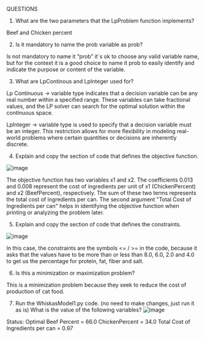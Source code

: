 QUESTIONS

1. What are the two parameters that the LpProblem function implements?

Beef and Chicken percent 

2. Is it mandatory to name the prob variable as prob?

Is not mandatory to name it “prob” it´s ok to choose any valid variable name, but for the context it is a good choice to name it prob to easily identify and indicate the purpose or content of the variable.

3. What are LpContinous and LpInteger used for?

Lp Continuous → variable type indicates that a decision variable can be any real number within a specified range. These variables can take fractional values, and the LP solver can search for the optimal solution within the continuous space.

LpInteger → variable type is used to specify that a decision variable must be an integer. This restriction allows for more flexibility in modeling real-world problems where certain quantities or decisions are inherently discrete.

4. Explain and copy the section of code that defines the objective function.

![image](https://github.com/naomigonzalez1/My_repo/assets/133794721/b46e7e4a-f0a0-4f2c-a88b-eb30ad1bd526)

The objective function has two variables x1 and x2. The coefficients 0.013 and 0.008 represent the cost of ingredients per unit of x1 (ChickenPercent) and x2 (BeefPercent), respectively. The sum of these two terms represents the total cost of ingredients per can. The second argument "Total Cost of Ingredients per can" helps in identifying the objective function when printing or analyzing the problem later.

5. Explain and copy the section of code that defines the constraints.

![image](https://github.com/naomigonzalez1/My_repo/assets/133794721/f011cb03-0660-4267-8e61-f650ddf35a01)

In this case, the constraints are the symbols <= / >= in the code, because it asks that the values have to be more than or less than 8.0, 6.0, 2.0 and 4.0 to get us the percentage for protein, fat, fiber and salt.

6. Is this a minimization or maximization problem? 

This is a minimization problem because they seek to reduce the cost of
  production of cat food.
  
7. Run the WhiskasModel1.py code. (no need to make changes, just run it as is) What is the value of the following variables? 
![image](https://github.com/naomigonzalez1/My_repo/assets/133794721/13a02f38-5a79-4a07-b27a-3af007472bad)


Status: Optimal
Beef Percent = 66.0
ChickenPercent = 34.0
Total Cost of Ingredients per can = 0.97
